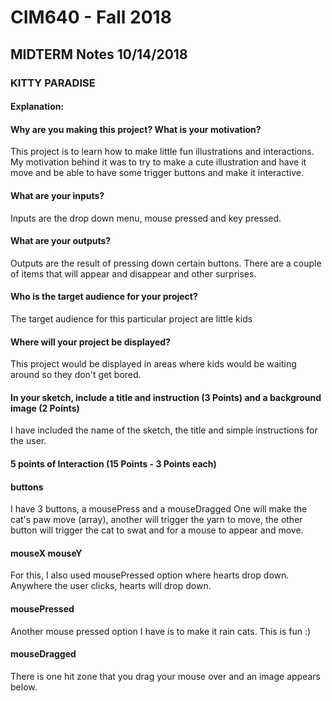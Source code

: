 # CIM640 - Fall 2018

## MIDTERM Notes 10/14/2018

### KITTY PARADISE

#### Explanation:
#### Why are you making this project? What is your motivation?
This project is to learn how to make little fun illustrations and interactions.
My motivation behind it was to try to make a cute illustration and have it
move and be able to have some trigger buttons and make it interactive.

#### What are your inputs?
Inputs are the drop down menu, mouse pressed and key pressed.

#### What are your outputs?
Outputs are the result of pressing down certain buttons.
There are a couple of items that will appear and disappear and other surprises.

#### Who is the target audience for your project?
The target audience for this particular project are little kids

#### Where will your project be displayed?
This project would be displayed in areas where kids would be waiting around
so they don't get bored.


#### In your sketch, include a title and instruction (3 Points) and a background image (2 Points)
I have included the name of the sketch, the title and simple instructions for the user.


#### 5 points of Interaction (15 Points - 3 Points each)
#### buttons
I have 3 buttons, a mousePress and a mouseDragged
One will make the cat's paw move (array), another will trigger the yarn to move,
the other button will trigger the cat to swat and for a mouse to appear and move.

#### mouseX mouseY
For this, I also used mousePressed option where hearts drop down. Anywhere the user
clicks, hearts will drop down.

#### mousePressed
Another mouse pressed option I have is to make it rain cats. This is fun :)

#### mouseDragged
There is one hit zone that you drag your mouse over and an image appears below.


